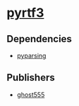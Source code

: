 # [pyrtf3](https://pypi.org/project/pyrtf3)

## Dependencies
- [pyparsing](packages/p/pyparsing.md)



## Publishers
- [ghost555](https://pypi.org/user/ghost555)

